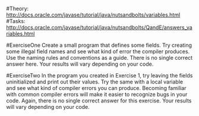 #Theory: 
http://docs.oracle.com/javase/tutorial/java/nutsandbolts/variables.html
#Tasks:
http://docs.oracle.com/javase/tutorial/java/nutsandbolts/QandE/answers_variables.html

#ExerciseOne
Create a small program that defines some fields. Try creating some illegal field names and see what kind of error
the compiler produces. Use the naming rules and conventions as a guide.
There is no single correct answer here. Your results will vary depending on your code.

#ExerciseTwo
In the program you created in Exercise 1, try leaving the fields uninitialized and print out their values. Try the
same with a local variable and see what kind of compiler errors you can produce. Becoming familiar with common compiler errors will make it easier to recognize bugs in your code.
Again, there is no single correct answer for this exercise. Your results will vary depending on your code.
